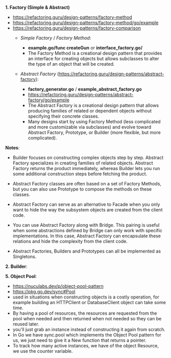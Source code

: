 **1. Factory (Simple & Abstract)**
* https://refactoring.guru/design-patterns/factory-method
* https://refactoring.guru/design-patterns/factory-method/go/example
* https://refactoring.guru/design-patterns/factory-comparison
  * *Simple Factory* / *Factory Method*:
    * **example.go/func createGun** or **interface_factory.go/**
    * The Factory Method is a creational design pattern that provides an interface for creating objects but allows subclasses to alter the type of an object that will be created.

  * *Abstract Factory* (https://refactoring.guru/design-patterns/abstract-factory):
    * **factory_generator.go** / **example_abstract_factory.go**
    * https://refactoring.guru/design-patterns/abstract-factory/go/example
    * The Abstract Factory is a creational design pattern that allows producing families of related or dependent objects without specifying their concrete classes.
    * Many designs start by using Factory Method (less complicated and more customizable via subclasses) and evolve toward Abstract Factory, Prototype, or Builder (more flexible, but more complicated).

**Notes**:
 - Builder focuses on constructing complex objects step by step. Abstract Factory specializes in creating families of related objects. Abstract Factory returns the product immediately, whereas Builder lets you run some additional construction steps before fetching the product.

 - Abstract Factory classes are often based on a set of Factory Methods, but you can also use Prototype to compose the methods on these classes.

 - Abstract Factory can serve as an alternative to Facade when you only want to hide the way the subsystem objects are created from the client code.

 - You can use Abstract Factory along with Bridge. This pairing is useful when some abstractions defined by Bridge can only work with specific implementations. In this case, Abstract Factory can encapsulate these relations and hide the complexity from the client code.

 - Abstract Factories, Builders and Prototypes can all be implemented as Singletons.

**2. Builder**:


**5. Object Pool**:
* https://nuculabs.dev/p/object-pool-pattern
* https://pkg.go.dev/sync#Pool
* used in situations when constructing objects is a costly operation, for example building an HTTPClient or DatabaseClient object can take some time.
* By having a pool of resources, the resources are requested from the pool when needed and then returned when not needed so they can be reused later.
* you'll just grab an instance instead of constructing it again from scratch.
* In Go we have sync.pool which implements the Object Pool pattern for us, we just need to give it a New function that returns a pointer.
* To track how many active instances, we have of the object Resource, we use the counter variable.
